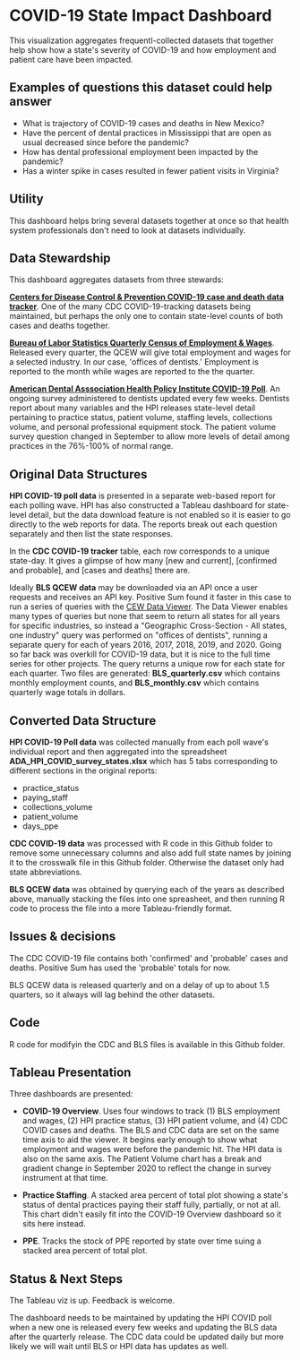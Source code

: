 # COVID-19 State Impact Dashboard

This visualization aggregates frequentl-collected datasets that together help show how a state's severity of COVID-19 and how employment and patient care have been impacted.

## Examples of questions this dataset could help answer

* What is trajectory of COVID-19 cases and deaths in New Mexico?
* Have the percent of dental practices in Mississippi that are open as usual decreased since before the pandemic?
* How has dental professional employment been impacted by the pandemic?
* Has a winter spike in cases resulted in fewer patient visits in Virginia?

## Utility

This dashboard helps bring several datasets together at once so that health system professionals don't need to look at datasets individually.

## Data Stewardship  

This dashboard aggregates datasets from three stewards:

[**Centers for Disease Control & Prevention COVID-19 case and death data tracker**](https://healthdata.gov/dataset/united-states-covid-19-cases-and-deaths-state-over-time). One of the many CDC COVID-19-tracking datasets being maintained, but perhaps the only one to contain state-level counts of both cases and deaths together. 

[**Bureau of Labor Statistics Quarterly Census of Employment & Wages**](https://data.bls.gov/cew/apps/data_views/data_views.htm#tab=Tables). Released every quarter, the QCEW will give total employment and wages for a selected industry. In our case, 'offices of dentists.' Employment is reported to the month while wages are reported to the the quarter. 

[**American Dental Asssociation Health Policy Institute COVID-19 Poll**](https://www.ada.org/en/science-research/health-policy-institute/covid-19-dentists-economic-impact?&utm_source=adaorg&utm_medium=hpialertbar&utm_content=cv-hpi-see-all-results&utm_campaign=covid-19). An ongoing survey administered to dentists updated every few weeks. Dentists report about many variables and the HPI releases state-level detail pertaining to practice status, patient volume, staffing levels, collections volume, and personal professional equipment stock. The patient volume survey question changed in September to allow more levels of detail among practices in the 76%-100% of normal range.

## Original Data Structures

**HPI COVID-19 poll data** is presented in a separate web-based report for each polling wave. HPI has also constructed a Tableau dashboard for state-level detail, but the data download feature is not enabled so it is easier to go directly to the web reports for data. The reports break out each question separately and then list the state responses. 

In the **CDC COVID-19 tracker** table, each row corresponds to a unique state-day. It gives a glimpse of how many [new and current], [confirmed and probable], and [cases and deaths] there are. 

Ideally **BLS QCEW data** may be downloaded via an API once a user requests and receives an API key. Positive Sum found it faster in this case to run a series of queries with the [CEW Data Viewer](https://data.bls.gov/cew/apps/data_views/data_views.htm#tab=Tables). The Data Viewer enables many types of queries but none that seem to return all states for all years for specific industries, so instead a "Geographic Cross-Section - All states, one industry" query was performed on "offices of dentists", running a separate query for each of years 2016, 2017, 2018, 2019, and 2020. Going so far back was overkill for COVID-19 data, but it is nice to the full time series for other projects. The query returns a unique row for each state for each quarter. Two files are generated: **BLS_quarterly.csv** which contains monthly employment counts, and **BLS_monthly.csv** which contains quarterly wage totals in dollars.

## Converted Data Structure
**HPI COVID-19 Poll data** was collected manually from each poll wave's individual report and then aggregated into the spreadsheet **ADA_HPI_COVID_survey_states.xlsx** which has 5 tabs corresponding to different sections in the original reports:
* practice_status
* paying_staff
* collections_volume
* patient_volume
* days_ppe

**CDC COVID-19 data** was processed with R code in this Github folder to remove some unnecessary columns and also add full state names by joining it to the crosswalk file in this Github folder. Otherwise the dataset only had state abbreviations. 

**BLS QCEW data** was obtained by querying each of the years as described above, manually stacking the files into one spreasheet, and then running R code to process the file into a more Tableau-friendly format.

## Issues & decisions

The CDC COVID-19 file contains both 'confirmed' and 'probable' cases and deaths. Positive Sum has used the 'probable' totals for now.

BLS QCEW data is released quarterly and on a delay of up to about 1.5 quarters, so it always will lag behind the other datasets.

## Code

R code for modifyin the CDC and BLS files is available in this Github folder.

## Tableau Presentation

Three dashboards are presented:
* **COVID-19 Overview**. Uses four windows to track (1) BLS employment and wages, (2) HPI practice status, (3) HPI patient volume, and (4) CDC COVID cases and deaths. The BLS and CDC data are set on the same time axis to aid the viewer. It begins early enough to show what employment and wages were before the pandemic hit. The HPI data is also on the same axis. The Patient Volume chart has a break and gradient change in September 2020 to reflect the change in survey instrument at that time.

* **Practice Staffing**. A stacked area percent of total plot showing a state's status of dental practices paying their staff fully, partially, or not at all. This chart didn't easily fit into the COVID-19 Overview dashboard so it sits here instead.

* **PPE**. Tracks the stock of PPE reported by state over time suing a stacked area percent of total plot.

## Status & Next Steps

The Tableau viz is up. Feedback is welcome. 

The dashboard needs to be maintained by updating the HPI COVID poll when a new one is released every few weeks and updating the BLS data after the quarterly release. The CDC data could be updated daily but more likely we will wait until BLS or HPI data has updates as well.  
